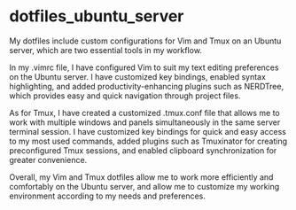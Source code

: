 # dotfiles_ubuntu_server

My dotfiles include custom configurations for Vim and Tmux on an Ubuntu server, which are two essential tools in my workflow.

In my .vimrc file, I have configured Vim to suit my text editing preferences on the Ubuntu server. I have customized key bindings, enabled syntax highlighting, and added productivity-enhancing plugins such as NERDTree, which provides easy and quick navigation through project files.

As for Tmux, I have created a customized .tmux.conf file that allows me to work with multiple windows and panels simultaneously in the same server terminal session. I have customized key bindings for quick and easy access to my most used commands, added plugins such as Tmuxinator for creating preconfigured Tmux sessions, and enabled clipboard synchronization for greater convenience.

Overall, my Vim and Tmux dotfiles allow me to work more efficiently and comfortably on the Ubuntu server, and allow me to customize my working environment according to my needs and preferences.
